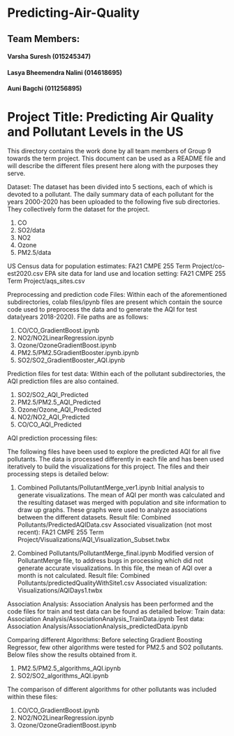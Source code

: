 # Predicting-Air-Quality

##  Team Members: 
#### Varsha Suresh (015245347) 
#### Lasya Bheemendra Nalini (014618695) 
#### Auni Bagchi (011256895) 

# Project Title: Predicting Air Quality and Pollutant Levels in the US

This directory contains the work done by all team members of Group 9 towards the term project. This document can be used as a README file and will describe the different files present here along with the purposes they serve.

Dataset:
The dataset has been divided into 5 sections, each of which is devoted to a pollutant. The daily summary data of each pollutant for the years 2000-2020 has been uploaded to the following five sub directories. They collectively form the dataset for the project.
1.	CO
2.	SO2/data
3.	NO2
4.	Ozone
5.	PM2.5/data

US Census data for population estimates: FA21 CMPE 255 Term Project/co-est2020.csv
EPA site data for land use and location setting: FA21 CMPE 255 Term Project/aqs_sites.csv  

Preprocessing and prediction code Files:
Within each of the aforementioned subdirectories, colab files/ipynb files are present which contain the source code used to preprocess the data and to generate the AQI for test data(years 2018-2020). File paths are as follows:
1.	CO/CO_GradientBoost.ipynb 
2.	NO2/NO2LinearRegression.ipynb
3.	Ozone/OzoneGradientBoost.ipynb
4.	PM2.5/PM2.5GradientBooster.ipynb.ipynb
5.	SO2/SO2_GradientBooster_AQI.ipynb

Prediction files for test data:
Within each of the pollutant subdirectories, the AQI prediction files are also contained.
1.	SO2/SO2_AQI_Predicted 
2.	PM2.5/PM2.5_AQI_Predicted
3.	Ozone/Ozone_AQI_Predicted
4.	NO2/NO2_AQI_Predicted
5.	CO/CO_AQI_Predicted

AQI prediction processing files:

The following files have been used to explore the predicted AQI for all five pollutants. The data is processed differently in each file and has been used iteratively to build the visualizations for this project. The files and their processing steps is detailed below:

1.	Combined Pollutants/PollutantMerge_ver1.ipynb
Initial analysis to generate visualizations. The mean of AQI per month was calculated and the resulting dataset was merged with population and site information to draw up graphs. These graphs were used to analyze associations between the different datasets.
Result file: Combined Pollutants/PredictedAQIData.csv
Associated visualization (not most recent): FA21 CMPE 255 Term Project/Visualizations/AQI_Visualization_Subset.twbx

2.	Combined Pollutants/PollutantMerge_final.ipynb
Modified version of PollutantMerge file, to address bugs in processing which did not generate accurate visualizations. In this file, the mean of AQI over a month is not calculated.
Result file: Combined Pollutants/predictedQualityWithSite1.csv
Associated visualization: Visualizations/AQIDays1.twbx

Association Analysis:
Association Analysis has been performed and the code files for train and test data can be found as detailed below: 
Train data: Association Analysis/AssociationAnalysis_TrainData.ipynb
Test data: Association Analysis/AssociationAnalysis_predictedData.ipynb

Comparing different Algorithms:
Before selecting Gradient Boosting Regressor, few other algorithms were tested for PM2.5 and SO2 pollutants. Below files show the results obtained from it.
1.	PM2.5/PM2.5_algorithms_AQI.ipynb
2.	SO2/SO2_algorithms_AQI.ipynb

The comparison of different algorithms for other pollutants was included within these files:

1.	CO/CO_GradientBoost.ipynb 
2.	NO2/NO2LinearRegression.ipynb
3.	Ozone/OzoneGradientBoost.ipynb


